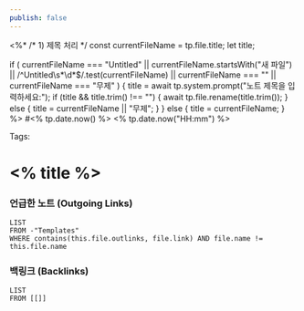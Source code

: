 ```yaml
---
publish: false
---
```


<%*
/* 1) 제목 처리 */
const currentFileName = tp.file.title;
let title;

if (
  currentFileName === "Untitled" ||
  currentFileName.startsWith("새 파일") ||
  /^Untitled\s*\d*$/.test(currentFileName) ||
  currentFileName === "" ||
  currentFileName === "무제"
) {
  title = await tp.system.prompt("노트 제목을 입력하세요:");
  if (title && title.trim() !== "") {
    await tp.file.rename(title.trim());
  } else {
    title = currentFileName || "무제";
  }
} else {
  title = currentFileName;
}
%>
#<% tp.date.now() %> <% tp.date.now("HH:mm") %>

Tags:

# <% title %>


### 언급한 노트 (Outgoing Links)
```dataview
LIST
FROM -"Templates"
WHERE contains(this.file.outlinks, file.link) AND file.name != this.file.name
```
### 백링크 (Backlinks)
```dataview
LIST
FROM [[]]
```

